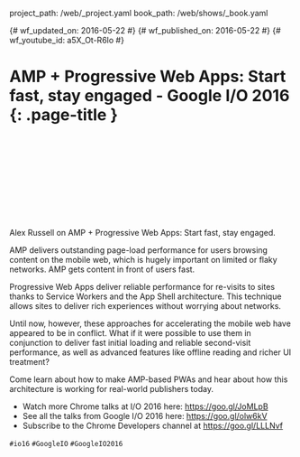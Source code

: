 project_path: /web/_project.yaml
book_path: /web/shows/_book.yaml

{# wf_updated_on: 2016-05-22 #}
{# wf_published_on: 2016-05-22 #}
{# wf_youtube_id: a5X_Ot-R6lo #}

# AMP + Progressive Web Apps: Start fast, stay engaged - Google I/O 2016 {: .page-title }


<div class="video-wrapper">
  <iframe class="devsite-embedded-youtube-video" data-video-id="a5X_Ot-R6lo"
          data-autohide="1" data-showinfo="0" frameborder="0" allowfullscreen>
  </iframe>
</div>


Alex Russell on AMP + Progressive Web Apps: Start fast, stay engaged. 

AMP delivers outstanding page-load performance for users browsing content on the mobile web, which is hugely important on limited or flaky networks. AMP gets content in front of users fast.

Progressive Web Apps deliver reliable performance for re-visits to sites thanks to Service Workers and the App Shell architecture. This technique allows sites to deliver rich experiences without worrying about networks.

Until now, however, these approaches for accelerating the mobile web have appeared to be in conflict. What if it were possible to use them in conjunction to deliver fast initial loading and reliable second-visit performance, as well as advanced features like offline reading and richer UI treatment?

Come learn about how to make AMP-based PWAs and hear about how this architecture is working for real-world publishers today.

* Watch more Chrome talks at I/O 2016 here: <https://goo.gl/JoMLpB> 
* See all the talks from Google I/O 2016 here: <https://goo.gl/olw6kV>
* Subscribe to the Chrome Developers channel at <https://goo.gl/LLLNvf>

`#io16` `#GoogleIO` `#GoogleIO2016`
